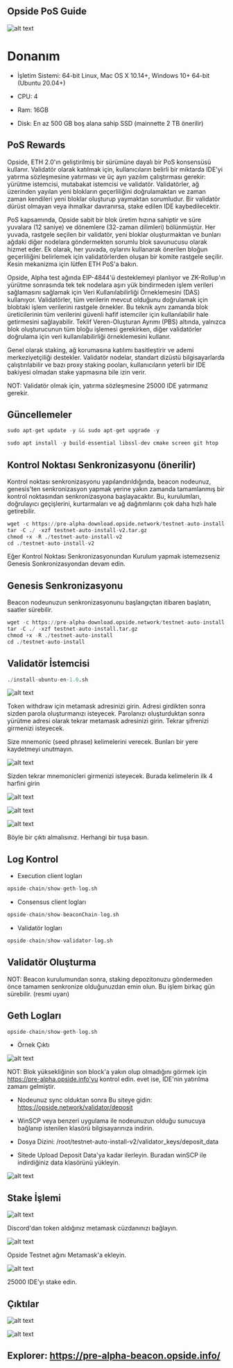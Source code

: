 ## Opside PoS Guide
![alt text](https://i.hizliresim.com/8nzb9w2.jpeg)

# Donanım

- İşletim Sistemi: 64-bit Linux, Mac OS X 10.14+, Windows 10+ 64-bit (Ubuntu 20.04+)

- CPU: 4

- Ram: 16GB

- Disk: En az 500 GB boş alana sahip SSD (mainnette 2 TB önerilir)

## PoS Rewards

Opside, ETH 2.0'ın geliştirilmiş bir sürümüne dayalı bir PoS konsensüsü kullanır. Validatör olarak katılmak için, kullanıcıların belirli bir miktarda IDE'yi yatırma sözleşmesine yatırması ve üç ayrı yazılım çalıştırması gerekir: yürütme istemcisi, mutabakat istemcisi ve validatör. Validatörler, ağ üzerinden yayılan yeni blokların geçerliliğini doğrulamaktan ve zaman zaman kendileri yeni bloklar oluşturup yaymaktan sorumludur. Bir validatör dürüst olmayan veya ihmalkar davranırsa, stake edilen IDE kaybedilecektir.

PoS kapsamında, Opside sabit bir blok üretim hızına sahiptir ve süre yuvalara (12 saniye) ve dönemlere (32-zaman dilimleri) bölünmüştür. Her yuvada, rastgele seçilen bir validatör, yeni bloklar oluşturmaktan ve bunları ağdaki diğer nodelara göndermekten sorumlu blok savunucusu olarak hizmet eder. Ek olarak, her yuvada, oylarını kullanarak önerilen bloğun geçerliliğini belirlemek için validatörlerden oluşan bir komite rastgele seçilir. Kesin mekanizma için lütfen ETH PoS'a bakın.

Opside, Alpha test ağında EIP-4844'ü desteklemeyi planlıyor ve ZK-Rollup'ın yürütme sonrasında tek tek nodelara aşırı yük bindirmeden işlem verileri sağlamasını sağlamak için Veri Kullanılabilirliği Örneklemesini (DAS) kullanıyor. Validatörler, tüm verilerin mevcut olduğunu doğrulamak için blobtaki işlem verilerini rastgele örnekler. Bu teknik aynı zamanda blok üreticilerinin tüm verilerini güvenli hafif istemciler için kullanılabilir hale getirmesini sağlayabilir. Teklif Veren-Oluşturan Ayrımı (PBS) altında, yalnızca blok oluşturucunun tüm bloğu işlemesi gerekirken, diğer validatörler doğrulama için veri kullanılabilirliği örneklemesini kullanır.

Genel olarak staking, ağ korumasına katılımı basitleştirir ve ademi merkeziyetçiliği destekler. Validatör nodelar, standart dizüstü bilgisayarlarda çalıştırılabilir ve bazı proxy staking pooları, kullanıcıların yeterli bir IDE bakiyesi olmadan stake yapmasına bile izin verir.

NOT: Validatör olmak için, yatırma sözleşmesine 25000 IDE yatırmanız gerekir.

## Güncellemeler

```python
sudo apt-get update -y && sudo apt-get upgrade -y
```

```python
sudo apt install -y build-essential libssl-dev cmake screen git htop
```


## Kontrol Noktası Senkronizasyonu (önerilir)

Kontrol noktası senkronizasyonu yapılandırıldığında, beacon nodeunuz, genesis'ten senkronizasyon yapmak yerine yakın zamanda tamamlanmış bir kontrol noktasından senkronizasyona başlayacaktır. Bu, kurulumları, doğrulayıcı geçişlerini, kurtarmaları ve ağ dağıtımlarını çok daha hızlı hale getirebilir.

```python
wget -c https://pre-alpha-download.opside.network/testnet-auto-install-v2.tar.gz 
tar -C ./ -xzf testnet-auto-install-v2.tar.gz
chmod +x -R ./testnet-auto-install-v2
cd ./testnet-auto-install-v2
```
 
Eğer Kontrol Noktası Senkronizasyonundan Kurulum yapmak istemezseniz Genesis Sonkronizasyondan devam edin.


## Genesis Senkronizasyonu

Beacon nodeunuzun senkronizasyonunu başlangıçtan itibaren başlatın, saatler sürebilir.

```python
wget -c https://pre-alpha-download.opside.network/testnet-auto-install.tar.gz 
tar -C ./ -xzf testnet-auto-install.tar.gz
chmod +x -R ./testnet-auto-install
cd ./testnet-auto-install
```

## Validatör İstemcisi

```python
./install-ubuntu-en-1.0.sh
```

![alt text](https://i.hizliresim.com/qmc2vcs.png)


Token withdraw için metamask adresinizi girin. Adresi girdikten sonra sizden parola oluşturmanızı isteyecek.
Parolanızı oluşturduktan sonra yürütme adresi olarak tekrar metamask adresinizi girin. Tekrar şifrenizi girmenizi isteyecek.

Size mnemonic (seed phrase) kelimelerini verecek. Bunları bir yere kaydetmeyi unutmayın. 

![alt text](https://i.hizliresim.com/pyev1a6.png)


Sizden tekrar mnemonicleri girmenizi isteyecek. Burada kelimelerin ilk 4 harfini girin

![alt text](https://i.hizliresim.com/7jml3bo.png)

![alt text](https://i.hizliresim.com/lvjvwxy.png)

![alt text](https://i.hizliresim.com/l4pm5ghz.jpeg)

Böyle bir çıktı almalısınız. Herhangi bir tuşa basın.

## Log Kontrol

- Execution client logları

```python
opside-chain/show-geth-log.sh
```

- Consensus client logları

```python
opside-chain/show-beaconChain-log.sh
```

- Validatör logları

```python
opside-chain/show-validator-log.sh
```

## Validatör Oluşturma

NOT: Beacon kurulumundan sonra, staking depozitonuzu göndermeden önce tamamen senkronize olduğunuzdan emin olun. Bu işlem birkaç gün sürebilir. (resmi uyarı)


## Geth Logları

```python
opside-chain/show-geth-log.sh
```

- Örnek Çıktı

![alt text](https://i.hizliresim.com/bdr46ya.png)


NOT: Blok yüksekliğinin son block'a yakın olup olmadığını görmek için https://pre-alpha.opside.info'yu kontrol edin. evet ise, IDE'nin yatırılma zamanı gelmiştir.


- Nodeunuz sync olduktan sonra Bu siteye gidin: https://opside.network/validator/deposit

- WinSCP veya benzeri uygulama ile nodeunuzun olduğu sunucuya bağlanıp istenilen klasörü bilgisayarınıza indirin. 

- Dosya Dizini: /root/testnet-auto-install-v2/validator_keys/deposit_data

- Sitede Upload Deposit Data'ya kadar ilerleyin. Buradan winSCP ile indirdiğiniz data klasörünü yükleyin.

![alt text](https://i.hizliresim.com/74p6s50.png)


## Stake İşlemi


![alt text](https://i.hizliresim.com/f9lwjrc.png)

Discord'dan token aldığınız metamask cüzdanınızı bağlayın.

![alt text](https://i.hizliresim.com/32jskiy.png)

Opside Testnet ağını Metamask'a ekleyin.

![alt text](https://i.hizliresim.com/h6jwupt.png)


25000 IDE'yı stake edin.

## Çıktılar


![alt text](https://i.hizliresim.com/fdrz31b.png)

![alt text](https://i.hizliresim.com/pq9kd95.png)


## Explorer: https://pre-alpha-beacon.opside.info/













































